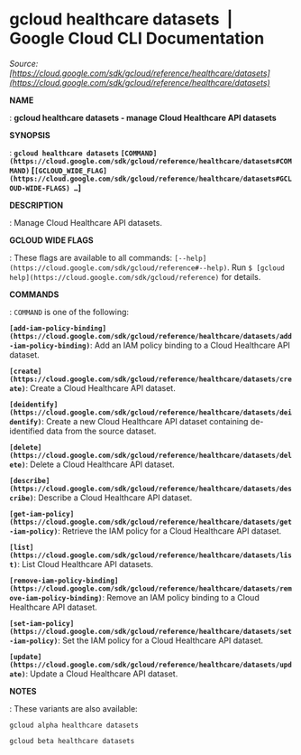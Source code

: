 # gcloud healthcare datasets  |  Google Cloud CLI Documentation

*Source: [https://cloud.google.com/sdk/gcloud/reference/healthcare/datasets](https://cloud.google.com/sdk/gcloud/reference/healthcare/datasets)*

**NAME**

: **gcloud healthcare datasets - manage Cloud Healthcare API datasets**

**SYNOPSIS**

: **`gcloud healthcare datasets` `[COMMAND](https://cloud.google.com/sdk/gcloud/reference/healthcare/datasets#COMMAND)` [`[GCLOUD_WIDE_FLAG](https://cloud.google.com/sdk/gcloud/reference/healthcare/datasets#GCLOUD-WIDE-FLAGS) …`]**

**DESCRIPTION**

: Manage Cloud Healthcare API datasets.

**GCLOUD WIDE FLAGS**

: These flags are available to all commands: `[--help](https://cloud.google.com/sdk/gcloud/reference#--help)`.
Run `$ [gcloud help](https://cloud.google.com/sdk/gcloud/reference)` for details.

**COMMANDS**

: ``COMMAND`` is one of the following:

**`[add-iam-policy-binding](https://cloud.google.com/sdk/gcloud/reference/healthcare/datasets/add-iam-policy-binding)`**:
Add an IAM policy binding to a Cloud Healthcare API dataset.

**`[create](https://cloud.google.com/sdk/gcloud/reference/healthcare/datasets/create)`**:
Create a Cloud Healthcare API dataset.

**`[deidentify](https://cloud.google.com/sdk/gcloud/reference/healthcare/datasets/deidentify)`**:
Create a new Cloud Healthcare API dataset containing de-identified data from the
source dataset.

**`[delete](https://cloud.google.com/sdk/gcloud/reference/healthcare/datasets/delete)`**:
Delete a Cloud Healthcare API dataset.

**`[describe](https://cloud.google.com/sdk/gcloud/reference/healthcare/datasets/describe)`**:
Describe a Cloud Healthcare API dataset.

**`[get-iam-policy](https://cloud.google.com/sdk/gcloud/reference/healthcare/datasets/get-iam-policy)`**:
Retrieve the IAM policy for a Cloud Healthcare API dataset.

**`[list](https://cloud.google.com/sdk/gcloud/reference/healthcare/datasets/list)`**:
List Cloud Healthcare API datasets.

**`[remove-iam-policy-binding](https://cloud.google.com/sdk/gcloud/reference/healthcare/datasets/remove-iam-policy-binding)`**:
Remove an IAM policy binding to a Cloud Healthcare API dataset.

**`[set-iam-policy](https://cloud.google.com/sdk/gcloud/reference/healthcare/datasets/set-iam-policy)`**:
Set the IAM policy for a Cloud Healthcare API dataset.

**`[update](https://cloud.google.com/sdk/gcloud/reference/healthcare/datasets/update)`**:
Update a Cloud Healthcare API dataset.

**NOTES**

: These variants are also available:

```
gcloud alpha healthcare datasets
```

```
gcloud beta healthcare datasets
```